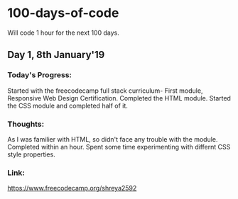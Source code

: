 # 100-days-of-code
Will code 1 hour for the next 100 days.


## Day 1, 8th January'19

### Today's Progress: 
Started with the freecodecamp full stack curriculum- First module, Responsive Web Design Certification. Completed the HTML module. Started the CSS module and completed half of it. 

### Thoughts: 
As I was familier with HTML, so didn't face any trouble with the module. Completed within an hour. Spent some time experimenting with differnt CSS style properties.

### Link:
https://www.freecodecamp.org/shreya2592

